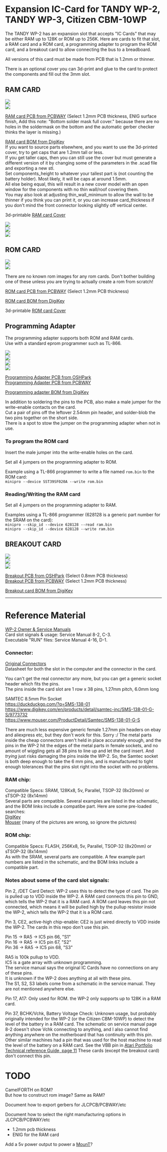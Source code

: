 # Expansion IC-Card for TANDY WP-2, TANDY WP-3, Citizen CBM-10WP

The TANDY WP-2 has an expansion slot that accepts "IC Cards" that may be either RAM up to 128K or ROM up to 256K. Here are cards to fit that slot, a RAM card and a ROM card, a programming adapter to program the ROM card, and a breakout card to allow connecting the bus to a breadboard.

All versions of this card must be made from PCB that is 1.2mm or thinner.

There is an optional cover you can 3d-print and glue to the card to protect the components and fill out the 3mm slot.

## RAM CARD  

![](PCB/WP-2_IC-Card_RAM.jpg)  
![](PCB/WP-2_IC-Card_RAM.svg)  

<!-- [RAM card PCB from OSHPark]() (Select 0.8mm PCB thickness)  -->
[RAM card PCB from PCBWAY](https://www.pcbway.com/project/shareproject/WP_2_RAM_IC_Card.html) (Select 1.2mm PCB thickness, ENIG surface finish, Add this note: "Bottom solder mask full cover." because there are no holes in the soldermask on the bottom and the automatic gerber checker thinks the layer is missing.)

[RAM card BOM from DigiKey](https://www.digikey.com/short/5wtbz75z)  
If you want to source parts elsewhere, and you want to use the 3d-printed cover, try to get caps that are 1.2mm tall or less.  
If you get taller caps, then you can still use the cover but must generate a different version of it by changing some of the parameters in the .scad file and exporting a new stl.  
Set components_height to whatever your tallest part is (not counting the battery holder). Most likely, it will be caps at around 1.5mm.  
All else being equal, this will result in a new cover model with an open window for the components with no thin wall/roof covering them.  
You may also look at adjusting thin_wall_minimum to allow the wall to be thinner if you think you can print it, or you can increase card_thickness if you don't mind the front connector looking slightly off vertical center.

3d-printable [RAM card Cover](COVER/WP-2_IC-Card_Cover_RAM.stl)

![](COVER/WP-2_IC-Card_Cover_RAM.png)  
![](PCB/WP-2_IC-Card_RAM.covered.jpg)  
![](PCB/WP-2_IC-Card_RAM.rear.jpg)  


## ROM CARD

![](PCB/WP-2_IC-Card_ROM.jpg)  
![](PCB/WP-2_IC-Card_ROM.svg)  

There are no known rom images for any rom cards. Don't bother building one of these unless you are trying to actually create a rom from scratch!

<!-- [ROM card PCB from OSHPark](https://oshpark.com/shared_projects/F9gte3be) (Select 0.8mm PCB thickness)  -->
[ROM card PCB from PCBWAY](https://www.pcbway.com/project/shareproject/WP_2_ROM_IC_Card.html) (Select 1.2mm PCB thickness)  

[ROM card BOM from DigiKey](https://www.digikey.com/short/zn95jj)

3d-printable [ROM card Cover](COVER/WP-2_IC-Card_Cover_ROM.stl)

## Programming Adapter
The programming adapter supports both ROM and RAM cards.  
Use with a standard eprom programmer such as TL-866.  

![](WP-2_IC-Card_programming_adapter.jpg)  
![](WP-2_IC-Card_programming_adapter.ROM.jpg)  
![](WP-2_IC-Card_programming_adapter.RAM.jpg)  
![](PCB/WP-2_IC-Card_programming_adapter.svg)  

[Programming Adapter PCB from OSHPark](https://oshpark.com/shared_projects/TkzNwgho)  
[Programming Adapter PCB from PCBWAY](https://www.pcbway.com/project/shareproject/TANDY_WP_2_IC_Card_Programming_Adapter.html)

[Programming adapter BOM from DigiKey](https://www.digikey.com/short/v2r3pqp4)

In addition to soldering the pins to the PCB, also make a male jumper for the write-enable contacts on the card.  
Cut a pair of pins off the leftover 2.54mm pin header, and solder-blob the two pins together on the short side.  
There is a spot to stow the jumper on the programming adapter when not in use.  


### To program the ROM card

Insert the male jumper into the write-enable holes on the card.

Set all 4 jumpers on the programming adapter to ROM.

Example using a TL-866 programmer to write a file named `rom.bin` to the ROM card:  
`minipro --device SST39SF020A --write rom.bin`

<!-- old version of the breakout card also had a footprint for the rom chip and some extra pins to enable/disable it -->
<!-- current breakout card no longer has that, this is just for reference -->
<!-- 
### To program the Breakout/ROM card

Same as for ROM card except:

Install a jumper from /CE1 to /CE_IC on the card.  
Install a jumper from R/W to /WE_IC on the card.  (This one takes the place of the male jumper on the normal rom card above)  
Remove jumper from  GND to /DET on the card.  
-->

### Reading/Writing the RAM card

Set all 4 jumpers on the programming adapter to RAM.

Examples using a TL-866 programmer (628128 is a generic part number for the SRAM on the card):  
`minipro --skip_id --device 628128 --read ram.bin`  
`minipro --skip_id --device 628128 --write ram.bin`  


## BREAKOUT CARD

![](PCB/WP-2_IC-Card_Breakout.jpg)  
![](PCB/WP-2_IC-Card_Breakout.covered.jpg)  
![](PCB/WP-2_IC-Card_Breakout.svg)  

[Breakout PCB from OSHPark](https://oshpark.com/shared_projects/4spvX9oV) (Select 0.8mm PCB thickness)  
[Breakout PCB from PCBWAY](https://www.pcbway.com/project/shareproject/TANDY_WP_2_IC_Card_Breakout.html) (Select 1.2mm PCB thickness)  

[Breakout card BOM from DigiKey](https://www.digikey.com/short/7f55bw00)  

<!--   NOT VERIFIED
## FRAM CARD


![](PCB/WP-2_IC-Card_FRAM.jpg)  
![](PCB/WP-2-IC_Card_FRAM.svg)  

BOM: https://www.digikey.com/short/hzpzbwz3  

## MRAM 512K
RAM card without a battery!

This card is expensive. The MRAM chip is $34 by itself, and the 38 pin connector is $10, plus all the rest.  
But this provides 4 128K banks in a single card, and preserves the data without a battery to leak, die, corrode, get shorted from scratched traces on the pcb, etc.  
The card is unpowered when not in the WP-2, so the bare PCB getting scratched and shorted in contact with random items doesn't matter.

![](PCB/WP-2_IC-Card_MRAM_512.jpg)  
![](PCB/WP-2_IC-Card_MRAM_512.slider.jpg)  
![](PCB/WP-2_IC-Card_MRAM_512.dish.jpg)  
![](PCB/WP-2-IC_Card_MRAM_512.svg)  

The parts are not all available from any single supplier.  
The closest is, Mouser has everything but the 38-pin connector, and they do have 39, 43, 50-pin versions in stock which you could cut and sand down.

DigiKey has the exact 38-pin connector in stock, but does not have the 20-bit level-shifter in single quantities.

To get everything in one shot from Mouser, copy the 38-pin connector part number from the cart below ("SMS-138-01-G-S")  
and change "138" to "139", and search that. If that is available, just get one of those instead.  
If that is not available, try "140" and so on up to 150. Some odd numbers like 139 and 143 are actually in stock while the more intuitive "140" (40-pin) is not, so that's why you start at 139 and try each individual count up from there even though they are unusual numbers.
You will have to cut the excess pins off the connector, and the connector is not designed to break away cleanly like that, and the space between the pins is tiny, so it requires some care.
Cut right in the middle of the 39th pin, don't try to cut between 38 and 39. And then very carefully and lightly sand down the rough end just until the little half-walls are almost gone, without touching the thin wall between the pins.  
The wall between pins is PAPER THIN, and the connector is $10 for a single one. Stop sanding as soon as the connector can fit into the PCB.

BOM: https://www.mouser.com/ProjectManager/ProjectDetail.aspx?AccessID=CDF549B87B

There are two versions of 3d-printable cover available, with different ways to handle the bank-select switch.  
The default version has a separate moving part to move the switch, but it's tiny and a little finnicky to print and clean up and make fit.  
The "dish" version just has a dish shaped concave opening around the switch so you can finger it directly the same as with no cover. But this can be difficult to print cleanly because of the overhang.

-->

----

# Reference Material
[WP-2 Owner & Service Manuals](https://archive.org/search.php?query=Tandy%20WP-2)  
Card slot signals & usage: Service Manual 8-2, C-3.  
Executable "RUN" files: Service Manual 4-16, D-1.  




### Connector:  
[Original Connectors](ref/JC20-B38S-F1.pdf)  
Datasheet for both the slot in the computer and the connector in the card.  

You can't get the real connector any more, but you can get a generic socket header which fits the pins.  
The pins inside the card slot are 1 row x 38 pins, 1.27mm pitch, 6.0mm long

SAMTEC 8.5mm Pin Socket  
<https://duckduckgo.com/?q=SMS-138-01>  
<https://www.digikey.com/en/products/detail/samtec-inc/SMS-138-01-G-S/9773732>  
<https://www.mouser.com/ProductDetail/Samtec/SMS-138-01-G-S>  

There are much less expensive generic female 1.27mm pin headers on ebay and aliexpress etc, but they don't work for this. Sorry :/ The metal parts inside the cheap connectors aren't held in place accurately enough, and the pins in the WP-2 hit the edges of the metal parts in female sockets, and no amount of wiggling gets all 38 pins to line up and let the card insert. And *trying* just risks damaging the pins inside the WP-2. So, the Samtec socket is both deep enough to take the 6 mm pins, and is manufactured to tight enough tolerances that the pins slot right into the socket with no problems.

### RAM chip:  
Compatible Specs: SRAM, 128Kx8, 5v, Parallel, TSOP-32 (8x20mm) or sTSOP-32 (8x14mm)  
Several parts are compatible. Several examples are listed in the schematic, and the BOM links include a compatibe part.  Here are some pre-loaded searches:  
[DigiKey](https://www.digikey.com/short/zw38nv)  
[Mouser](https://mou.sr/2GcUWHl) (many of the pictures are wrong, so ignore the pictures)  

### ROM chip:  
Compatible Specs: FLASH, 256Kx8, 5v, Parallel, TSOP-32 (8x20mm) or sTSOP-32 (8x14mm)  
As with the SRAM, several parts are compatible. A few example part numbers are listed in the schematic, and the BOM links include a compatible part.  

### Notes about some of the card slot signals:  

Pin 2, /DET Card Detect: WP-2 uses this to detect the type of card. The pin is pulled up to VDD inside the WP-2. A RAM card connects this pin to GND, which tells the WP-2 that it is a RAM card. A ROM card leaves this pin not connected, which means it will be pulled high by the pullup resistor inside the WP-2, which tells the WP-2 that it is a ROM card.

Pin 3, CE2, active-high chip-enable: CE2 is just wired directly to VDD inside the WP-2. The cards in this repo don't use this pin.

Pin 15 -> RA5 -> IC5 pin 66, "S1"  
Pin 16 -> RA5 -> IC5 pin 67, "S2"  
Pin 36 -> RA5 -> IC5 pin 68, "S3"  

RA5 is 100k pullup to VDD.  
IC5 is a gate array with unknown programming.  
The service manual says the original IC Cards have no connections on any of these pins.  
It is unknown if the WP-2 does anything at all with these pins.  
The S1, S2, S3 labels come from a schematic in the service manual. They are not mentioned anywhere else.

Pin 17, A17: Only used for ROM. the WP-2 only supports up to 128K in a RAM card.

Pin 37, BCHK/Vchk, Battery Voltage Check: Unknown usage, but probably originally intended for the WP-2 (or the Citizen CBM-10WP) to detect the level of the battery in a RAM card. The schematic on service manual page 8-2 doesn't show Vchk connecting to anything, and I also cannot find anything anywhere on the motherboard that has continuity with this pin. Other similar machines had a pin that was used for the host machine to read the level of the battery on a RAM card. See the VBB pin in [Atari Portfolio Technical reference Guide, page 11](https://archive.org/details/atariportfoliotechnicalreferenceguide1989/page/n10/mode/1up)  These cards (except the breakout card) don't connect this pin.

# TODO
CamelFORTH on ROM?  
But how to construct rom image? Same as RAM?

Document how to export gerbers for JLCPCB/PCBWAY/etc  

Document how to select the right manufacturing options in JLCPCB/PCBWAY/etc  
* 1.2mm pcb thickness
* ENIG for the RAM card

Add a 5v power output to power a [MounT](https://github.com/bkw777/MounT)?
